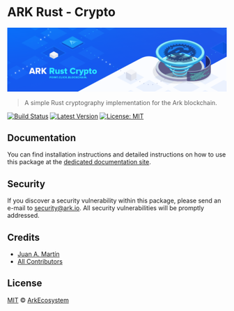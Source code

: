 # ARK Rust - Crypto

<p align="center">
    <img src="./banner.png" />
</p>

> A simple Rust cryptography implementation for the Ark blockchain.

[![Build Status](https://badgen.now.sh/travis/ArkEcosystem/rust-crypto/master)](https://travis-ci.org/ArkEcosystem/rust-crypto)
[![Latest Version](https://badgen.now.sh/github/release/ArkEcosystem/rust-crypto)](https://github.com/ArkEcosystem/rust-crypto/releases)
[![License: MIT](https://badgen.now.sh/badge/license/MIT/green)](https://opensource.org/licenses/MIT)

## Documentation

You can find installation instructions and detailed instructions on how to use this package at the [dedicated documentation site](https://docs.ark.io/api/sdk/cryptography/rust.html).

## Security

If you discover a security vulnerability within this package, please send an e-mail to security@ark.io. All security vulnerabilities will be promptly addressed.

## Credits

- [Juan A. Martín](https://github.com/j-a-m-l)
- [All Contributors](../../contributors)

## License

[MIT](LICENSE) © [ArkEcosystem](https://ark.io)
